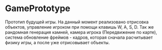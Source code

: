 # GamePrototype
Прототип будущей игры. На данный момент реализовано отрисовка объектов, управление игроком при помощи клавишь W, A, S, D. Так же рандомная генерация камней, камера игрока (Передвижение по карте), система обновление фреймов - кадров, которая сначала расчитывает физику игры, а после уже отрисовывает объекты.
